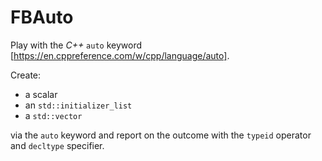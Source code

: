 # FBAuto

Play with the *C++* `auto` keyword [https://en.cppreference.com/w/cpp/language/auto].

Create:
- a scalar
- an `std::initializer_list`
- a `std::vector`

via the `auto` keyword and report on the outcome with the `typeid` operator and `decltype` specifier.